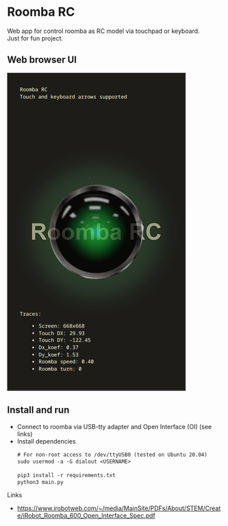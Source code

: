 Roomba RC
=========

Web app for control roomba as RC model via touchpad or keyboard.  
Just for fun project. 

Web browser UI
--------------

![Roomba RC UI](./docs/roomba_rc_ui.png)

Install and run
---------------

- Connect to roomba via USB-tty adapter and Open Interface (OI) (see links)
- Install dependencies
  ```shell
  # For non-root access to /dev/ttyUSB0 (tested on Ubuntu 20.04)
  sudo usermod -a -G dialout <USERNAME>  
     
  pip3 install -r requirements.txt
  python3 main.py
  ```

Links
- https://www.irobotweb.com/~/media/MainSite/PDFs/About/STEM/Create/iRobot_Roomba_600_Open_Interface_Spec.pdf
